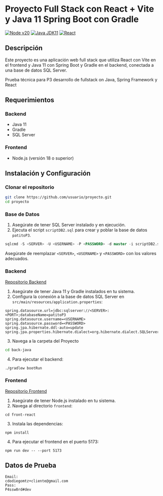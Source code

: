 # Proyecto Full Stack con React + Vite y Java 11 Spring Boot con Gradle

[![Node v20](https://img.shields.io/badge/Node.js-v20-blue)](https://nodejs.org/en) 
[![Java JDK11](https://img.shields.io/badge/Java-jdk11-yellow)](https://www.oracle.com/mx/java/technologies/javase/jdk11-archive-downloads.html)
[![React](https://img.shields.io/badge/React-JS-blue)](https://es.react.dev/)


## Descripción

Este proyecto es una aplicación web full stack que utiliza React con Vite en el frontend y Java 11 con Spring Boot y Gradle en el backend, conectada a una base de datos SQL Server. 

Prueba técnica para P3 desarrollo de fullstack on Java, Spring Framework y React

## Requerimientos

### Backend

- Java 11
- Gradle
- SQL Server

### Frontend

- Node.js (versión 18 o superior)

## Instalación y Configuración

### Clonar el repositorio

```bash
git clone https://github.com/usuario/proyecto.git
cd proyecto
```

### Base de Datos

1. Asegúrate de tener SQL Server instalado y en ejecución.
2. Ejecuta el script `scriptDB2.sql` para crear y poblar la base de datos `patitoP3`.

```sql
sqlcmd -S <SERVER> -U <USERNAME> -P <PASSWORD> -d master -i scriptDB2.sql
```

Asegúrate de reemplazar `<SERVER>`, `<USERNAME>` y `<PASSWORD>` con los valores adecuados.

### Backend

[Repositorio Backend](https://github.com/diegomtzcdo/back-patito/tree/master)

1. Asegúrate de tener Java 11 y Gradle instalados en tu sistema.
2. Configura la conexión a la base de datos SQL Server en `src/main/resources/application.properties`:

```
spring.datasource.url=jdbc:sqlserver://<SERVER>:<PORT>;databaseName=patitoP3
spring.datasource.username=<USERNAME>
spring.datasource.password=<PASSWORD>
spring.jpa.hibernate.ddl-auto=update
spring.jpa.properties.hibernate.dialect=org.hibernate.dialect.SQLServerDialect
```

3. Navega a la carpeta del Proyecto

```bash
cd back-java
```

4. Para ejecutar el backend:

```bash
./gradlew bootRun
```

### Frontend

[Repositorio Frontend](https://github.com/diegomtzcdo/front-patito)

1. Asegúrate de tener Node.js instalado en tu sistema.
2. Navega al directorio `frontend`:

```
cd front-react
```

3. Instala las dependencias:

```
npm install
```

4. Para ejecutar el frontend en el puerto 5173:

```
npm run dev -- --port 5173
```

## Datos de Prueba

```
Email:
cdodiegomtz+cliente@gmail.com
Pass:
P4ssw0rd#dev
```
